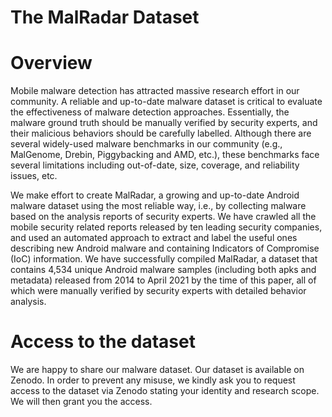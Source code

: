 # The MalRadar Dataset

# Overview
Mobile malware detection has attracted massive research effort in our community. A reliable and up-to-date malware dataset is critical to evaluate the effectiveness of malware detection approaches. Essentially, the malware ground truth should be manually verified by security experts, and their malicious behaviors should be carefully labelled. Although there are several widely-used malware benchmarks in our community (e.g., MalGenome, Drebin, Piggybacking and AMD, etc.), these benchmarks face several limitations including out-of-date, size, coverage, and reliability issues, etc.
        
We make effort to create MalRadar, a growing and up-to-date Android malware dataset using the most reliable way, i.e., by collecting malware based on the analysis reports of security experts. We have crawled all the mobile security related reports released by ten leading security companies, and used an automated approach to extract and label the useful ones describing new Android malware and containing Indicators of Compromise (IoC) information. We have successfully compiled MalRadar, a dataset that contains 4,534 unique Android malware samples (including both apks and metadata) released from 2014 to April 2021 by the time of this paper, all of which were manually verified by security experts with detailed behavior analysis. 


# Access to the dataset

We are happy to share our malware dataset. Our dataset is available on Zenodo. In order to prevent any misuse, we kindly ask you to request access to the dataset via Zenodo stating your identity and research scope. We will then grant you the access.
